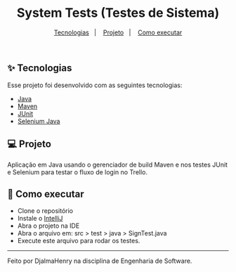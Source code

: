 <h1 align="center">System Tests (Testes de Sistema)</h1>

<p align="center">
  <a href="#-tecnologias">Tecnologias</a>&nbsp;&nbsp;&nbsp;|&nbsp;&nbsp;&nbsp;
  <a href="#-projeto">Projeto</a>&nbsp;&nbsp;&nbsp;|&nbsp;&nbsp;&nbsp;
  <a href="#-como-executar">Como executar</a>
</p>

<br>

## ✨ Tecnologias

Esse projeto foi desenvolvido com as seguintes tecnologias:

- [Java](https://reactjs.org)
- [Maven](https://mvnrepository.com/)
- [JUnit](https://junit.org/junit4/)
- [Selenium Java](https://www.selenium.dev/documentation/)

## 💻 Projeto

Aplicação em Java usando o gerenciador de build Maven e nos testes JUnit e Selenium para testar o fluxo de login no Trello.

## 🚀 Como executar

- Clone o repositório
- Instale o [IntelliJ](https://www.jetbrains.com/pt-br/idea/download/)
- Abra o projeto na IDE
- Abra o arquivo em: src > test > java > SignTest.java
- Execute este arquivo para rodar os testes.

---

Feito por DjalmaHenry na disciplina de Engenharia de Software.
